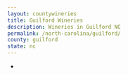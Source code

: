 ```yaml
---
layout: countywineries
title: Guilford Wineries
description: Wineries in Guilford NC
permalink: /north-carolina/guilford/
county: guilford
state: nc
---
```

-
